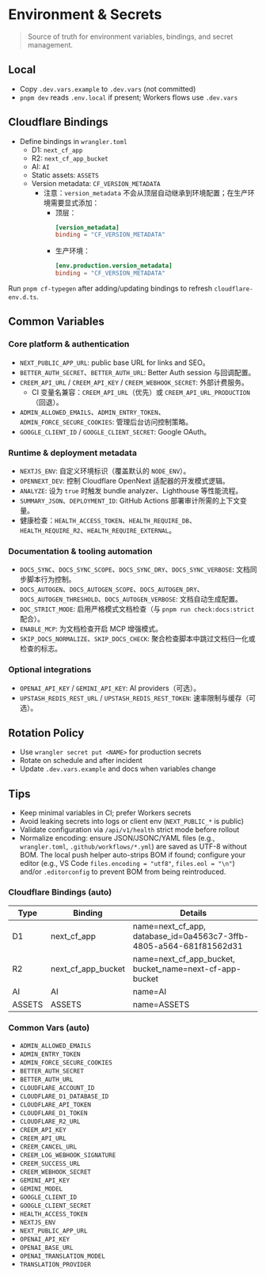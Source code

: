 ﻿# Environment & Secrets

> Source of truth for environment variables, bindings, and secret management.

## Local
- Copy `.dev.vars.example` to `.dev.vars` (not committed)
- `pnpm dev` reads `.env.local` if present; Workers flows use `.dev.vars`

## Cloudflare Bindings
- Define bindings in `wrangler.toml`
  - D1: `next_cf_app`
  - R2: `next_cf_app_bucket`
  - AI: `AI`
  - Static assets: `ASSETS`
  - Version metadata: `CF_VERSION_METADATA`
    - 注意：`version_metadata` 不会从顶层自动继承到环境配置；在生产环境需要显式添加：
      - 顶层：
        ```toml
        [version_metadata]
        binding = "CF_VERSION_METADATA"
        ```
      - 生产环境：
        ```toml
        [env.production.version_metadata]
        binding = "CF_VERSION_METADATA"
        ```

Run `pnpm cf-typegen` after adding/updating bindings to refresh `cloudflare-env.d.ts`.

## Common Variables

### Core platform & authentication
- `NEXT_PUBLIC_APP_URL`: public base URL for links and SEO。
- `BETTER_AUTH_SECRET`、`BETTER_AUTH_URL`: Better Auth session 与回调配置。
- `CREEM_API_URL` / `CREEM_API_KEY` / `CREEM_WEBHOOK_SECRET`: 外部计费服务。
  - CI 变量名兼容：`CREEM_API_URL`（优先）或 `CREEM_API_URL_PRODUCTION`（回退）。
- `ADMIN_ALLOWED_EMAILS`、`ADMIN_ENTRY_TOKEN`、`ADMIN_FORCE_SECURE_COOKIES`: 管理后台访问控制策略。
- `GOOGLE_CLIENT_ID` / `GOOGLE_CLIENT_SECRET`: Google OAuth。

### Runtime & deployment metadata
- `NEXTJS_ENV`: 自定义环境标识（覆盖默认的 `NODE_ENV`）。
- `OPENNEXT_DEV`: 控制 Cloudflare OpenNext 适配器的开发模式逻辑。
- `ANALYZE`: 设为 `true` 时触发 bundle analyzer、Lighthouse 等性能流程。
- `SUMMARY_JSON`、`DEPLOYMENT_ID`: GitHub Actions 部署审计所需的上下文变量。
- 健康检查：`HEALTH_ACCESS_TOKEN`、`HEALTH_REQUIRE_DB`、`HEALTH_REQUIRE_R2`、`HEALTH_REQUIRE_EXTERNAL`。

### Documentation & tooling automation
- `DOCS_SYNC`、`DOCS_SYNC_SCOPE`、`DOCS_SYNC_DRY`、`DOCS_SYNC_VERBOSE`: 文档同步脚本行为控制。
- `DOCS_AUTOGEN`、`DOCS_AUTOGEN_SCOPE`、`DOCS_AUTOGEN_DRY`、`DOCS_AUTOGEN_THRESHOLD`、`DOCS_AUTOGEN_VERBOSE`: 文档自动生成配置。
- `DOC_STRICT_MODE`: 启用严格模式文档检查（与 `pnpm run check:docs:strict` 配合）。
- `ENABLE_MCP`: 为文档检查开启 MCP 增强模式。
- `SKIP_DOCS_NORMALIZE`、`SKIP_DOCS_CHECK`: 聚合检查脚本中跳过文档归一化或检查的标志。

### Optional integrations
- `OPENAI_API_KEY` / `GEMINI_API_KEY`: AI providers（可选）。
- `UPSTASH_REDIS_REST_URL` / `UPSTASH_REDIS_REST_TOKEN`: 速率限制与缓存（可选）。

## Rotation Policy
- Use `wrangler secret put <NAME>` for production secrets
- Rotate on schedule and after incident
- Update `.dev.vars.example` and docs when variables change

## Tips
- Keep minimal variables in CI; prefer Workers secrets
- Avoid leaking secrets into logs or client env (`NEXT_PUBLIC_*` is public)
- Validate configuration via `/api/v1/health` strict mode before rollout
- Normalize encoding: ensure JSON/JSONC/YAML files (e.g., `wrangler.toml`, `.github/workflows/*.yml`) are saved as UTF-8 without BOM. The local push helper auto-strips BOM if found; configure your editor (e.g., VS Code `files.encoding = "utf8"`, `files.eol = "\n"`) and/or `.editorconfig` to prevent BOM from being reintroduced.

<!-- DOCSYNC:ENV_BINDINGS START -->
### Cloudflare Bindings (auto)
| Type | Binding | Details |
| --- | --- | --- |
| D1 | next_cf_app | name=next_cf_app, database_id=0a4563c7-3ffb-4805-a564-681f81562d31 |
| R2 | next_cf_app_bucket | name=next_cf_app_bucket, bucket_name=next-cf-app-bucket |
| AI | AI | name=AI |
| ASSETS | ASSETS | name=ASSETS |

### Common Vars (auto)
- `ADMIN_ALLOWED_EMAILS`
- `ADMIN_ENTRY_TOKEN`
- `ADMIN_FORCE_SECURE_COOKIES`
- `BETTER_AUTH_SECRET`
- `BETTER_AUTH_URL`
- `CLOUDFLARE_ACCOUNT_ID`
- `CLOUDFLARE_D1_DATABASE_ID`
- `CLOUDFLARE_API_TOKEN`
- `CLOUDFLARE_D1_TOKEN`
- `CLOUDFLARE_R2_URL`
- `CREEM_API_KEY`
- `CREEM_API_URL`
- `CREEM_CANCEL_URL`
- `CREEM_LOG_WEBHOOK_SIGNATURE`
- `CREEM_SUCCESS_URL`
- `CREEM_WEBHOOK_SECRET`
- `GEMINI_API_KEY`
- `GEMINI_MODEL`
- `GOOGLE_CLIENT_ID`
- `GOOGLE_CLIENT_SECRET`
- `HEALTH_ACCESS_TOKEN`
- `NEXTJS_ENV`
- `NEXT_PUBLIC_APP_URL`
- `OPENAI_API_KEY`
- `OPENAI_BASE_URL`
- `OPENAI_TRANSLATION_MODEL`
- `TRANSLATION_PROVIDER`
<!-- DOCSYNC:ENV_BINDINGS END -->
